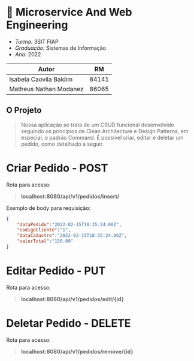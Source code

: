 # 🦅 **Microservice And Web Engineering**



* *Turma:* 3SIT FIAP
* *Graduação:* Sistemas de Informação
* *Ano:* 2022

| Autor               | RM                                                |
| ----------------- | ---------------------------------------------------------------- |
| Isabela Caovila Baldim        | 84141 |
| Matheus Nathan Modanez        | 86065 |


## O Projeto
> Nossa aplicação se trata de um CRUD funcional desenvolvido seguindo os princípios de Clean Architecture e Design Patterns, em especial, o padrão Command. É possível criar, editar e deletar um pedido, como detalhado a seguir.

# Criar Pedido - POST
Rota para acesso:
> **localhost:8080/api/v1/pedidos/insert/**

Exemplo de body para requisição: 
```json
{
    "dataPedido":"2022-02-15T18:35:24.00Z",
    "codigoCliente":"1",
    "dataCadastro":"2022-02-15T18:35:24.00Z",
    "valorTotal":"150.00"
}
```

# Editar Pedido - PUT
Rota para acesso:
> **localhost:8080/api/v1/pedidos/edit/{id}**


# Deletar Pedido - DELETE
Rota para acesso:
> **localhost:8080/api/v1/pedidos/remove/{id}**
